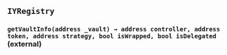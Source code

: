 ## `IYRegistry`






### `getVaultInfo(address _vault) → address controller, address token, address strategy, bool isWrapped, bool isDelegated` (external)






